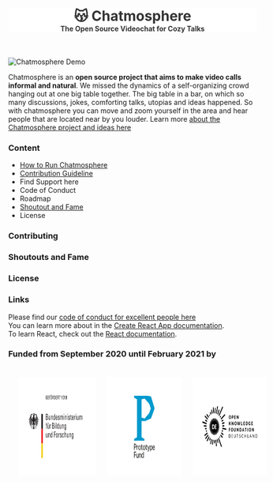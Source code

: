 <div align="center" style="border:0 solid #efefef; background-color: #fff; padding:0; margin:0 0 50px 0; color:#333;">
<h1 style="border-bottom:none; margin-bottom:0;">😽 Chatmosphere</h1>
<b>The Open Source Videochat for Cozy Talks</b>
</div>


![Chatmosphere Demo](docs/chatmosphere.gif)

Chatmosphere is an **open source project that aims to make video calls informal and natural**. We missed the dynamics of a self-organizing crowd hanging out at one big table together. The big table in a bar, on which so many discussions, jokes, comforting talks, utopias and ideas happened. So with chatmosphere you can move and zoom yourself in the area and hear people that are located near by you louder. Learn more [about the Chatmosphere project and ideas here](docs/ABOUT.md)


### Content
* [How to Run Chatmosphere](docs/INSTALL.md)
* [Contribution Guideline](docs/CONTRIBUTION.md)
* Find Support here
* Code of Conduct
* Roadmap
* [Shoutout and Fame](#shoutouts-and-fame)
* License


### Contributing

### Shoutouts and Fame 

### License



### Links
Please find our [code of conduct for excellent people here](docs/CODE_OF_CONDUCT.md)  
You can learn more about in the [Create React App documentation](https://facebook.github.io/create-react-app/docs/getting-started).  
To learn React, check out the [React documentation](https://reactjs.org/).  

### Funded from September 2020 until February 2021 by

<p style="display: flex; flex-direction: row; justify-content: flex-start; align-items: center;">
<a href="https://www.bmbf.de/en/" rel="nofollow"><img src="docs/BMBF-Logo.svg" alt="Logo of the German Ministry for Education and Research" style="max-width:100%; padding:20px;" height="200px"></a>&nbsp; &nbsp; &nbsp; &nbsp; &nbsp; &nbsp; <a href="https://prototypefund.de/en/" rel="nofollow"><img src="docs/PF-Logo.svg" alt="Logo of the Prototype Fund" style="max-width:100%; padding:20px;" height="200px"></a>&nbsp; &nbsp; &nbsp; &nbsp; &nbsp; &nbsp; <a href="https://okfn.de/en/" rel="nofollow"><img src="docs/OKFD-Logo.svg" alt="Logo of the Open Knowledge Foundation Germany" style="max-width:100%; padding:20px;" height="200px"></a>
</p>
